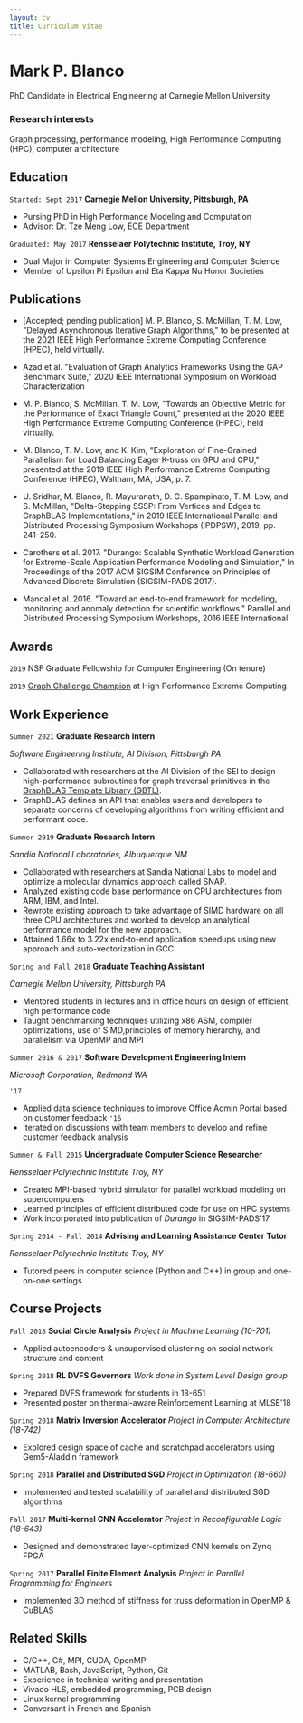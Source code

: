```yaml
---
layout: cv 
title: Curriculum Vitae
---
```

# Mark P. Blanco
PhD Candidate in Electrical Engineering at Carnegie Mellon University


### Research interests
Graph processing, performance modeling, High Performance Computing (HPC), computer architecture


## Education

`Started: Sept 2017`
__Carnegie Mellon University, Pittsburgh, PA__
<!-- `Cumulative GPA: 3.91/4.0` -->
- Pursing PhD in High Performance Modeling and Computation
- Advisor: Dr. Tze Meng Low, ECE Department

`Graduated: May 2017`
__Rensselaer Polytechnic Institute, Troy, NY__
<!-- `GPA: 3.93` -->
- Dual Major in Computer Systems Engineering and Computer Science 
- Member of Upsilon Pi Epsilon and Eta Kappa Nu Honor Societies

## Publications

- \[Accepted; pending publication\] M. P. Blanco, S. McMillan, T. M. Low, "Delayed Asynchronous Iterative Graph Algorithms," to be presented at the 2021 IEEE High Performance Extreme Computing Conference (HPEC), held virtually. 

- Azad et al. "Evaluation of Graph Analytics Frameworks Using the GAP Benchmark Suite," 2020 IEEE International Symposium on Workload Characterization

- M. P. Blanco, S. McMillan, T. M. Low, "Towards an Objective Metric for the Performance of Exact Triangle Count," presented at the 2020 IEEE High Performance Extreme Computing Conference (HPEC), held virtually.

- M. Blanco, T. M. Low, and K. Kim, "Exploration of Fine-Grained Parallelism for Load Balancing Eager K-truss on GPU and CPU," presented at the 2019 IEEE High Performance Extreme Computing Conference (HPEC), Waltham, MA, USA, p. 7.

- U. Sridhar, M. Blanco, R. Mayuranath, D. G. Spampinato, T. M. Low, and S. McMillan, "Delta-Stepping SSSP: From Vertices and Edges to GraphBLAS Implementations," in 2019 IEEE International Parallel and Distributed Processing Symposium Workshops (IPDPSW), 2019, pp. 241–250.

- Carothers et al. 2017. "Durango: Scalable Synthetic Workload Generation for Extreme-Scale Application Performance Modeling and Simulation," In Proceedings of the 2017 ACM SIGSIM Conference on Principles of Advanced Discrete Simulation (SIGSIM-PADS 2017).

- Mandal et al. 2016. "Toward an end-to-end framework for modeling, monitoring and anomaly detection for scientific workflows." Parallel and Distributed Processing Symposium Workshops, 2016 IEEE International.

## Awards
`2019`
NSF Graduate Fellowship for Computer Engineering (On tenure)

`2019`
[Graph Challenge Champion](https://graphchallenge.mit.edu/champions) at High Performance Extreme Computing

## Work Experience
`Summer 2021`
__Graduate Research Intern__

*Software Engineering Institute, AI Division, Pittsburgh PA*

- Collaborated with researchers at the AI Division of the SEI to design high-performance subroutines for graph traversal primitives in the [GraphBLAS Template Library (GBTL)](https://github.com/cmu-sei/gbtl). 
- GraphBLAS defines an API that enables users and developers to separate concerns of developing algorithms from writing efficient and performant code.

`Summer 2019`
__Graduate Research Intern__

*Sandia National Laboratories, Albuquerque NM*

- Collaborated with researchers at Sandia National Labs to model and optimize
  a molecular dynamics approach called SNAP. 
- Analyzed existing code base performance on CPU architectures from ARM, IBM, and Intel. 
- Rewrote existing approach to take advantage of SIMD hardware on all three CPU architectures and worked to develop an analytical
performance model for the new approach. 
- Attained 1.66x to 3.22x end-to-end application speedups using new approach
  and auto-vectorization in GCC.


`Spring and Fall 2018`
__Graduate Teaching Assistant__

*Carnegie Mellon University, Pittsburgh PA*

- Mentored students in lectures and in office hours on design of efficient, high performance code
- Taught benchmarking techniques utilizing x86 ASM, compiler optimizations, use of SIMD,principles of memory hierarchy, and parallelism via OpenMP and MPI


`Summer 2016 & 2017`
__Software Development Engineering Intern__

*Microsoft Corporation, Redmond WA*

`'17`
- Applied data science techniques to improve Office Admin Portal based on customer feedback
`'16`
- Iterated on discussions with team members to develop and refine customer feedback analysis



`Summer & Fall 2015`
__Undergraduate Computer Science Researcher__

*Rensselaer Polytechnic Institute Troy, NY*

- Created MPI-based hybrid simulator for parallel workload modeling on supercomputers
- Learned principles of efficient distributed code for use on HPC systems
- Work incorporated into publication of *Durango* in SIGSIM-PADS'17


`Spring 2014 - Fall 2014`
__Advising and Learning Assistance Center Tutor__

*Rensselaer Polytechnic Institute Troy, NY*

 - Tutored peers in computer science (Python and C++) in group and one-on-one settings



## Course Projects
`Fall 2018`
__Social Circle Analysis__
*Project in Machine Learning (10-701)*
- Applied autoencoders & unsupervised clustering on social network structure and content

`Spring 2018`
__RL DVFS Governors__
*Work done in System Level Design group*
- Prepared DVFS framework for students in 18-651
- Presented poster on thermal-aware Reinforcement Learning at MLSE'18

`Spring 2018`
__Matrix Inversion Accelerator__
*Project in Computer Architecture (18-742)*
- Explored design space of cache and scratchpad accelerators using Gem5-Aladdin framework

`Spring 2018`
__Parallel and Distributed SGD__
*Project in Optimization (18-660)*
- Implemented and tested scalability of parallel and distributed SGD algorithms

`Fall 2017`
__Multi-kernel CNN Accelerator__
*Project in Reconfigurable Logic (18-643)*
- Designed and demonstrated layer-optimized CNN kernels on Zynq FPGA

`Spring 2017`
__Parallel Finite Element Analysis__
*Project in Parallel Programming for Engineers*
- Implemented 3D method of stiffness for truss deformation in OpenMP & CuBLAS

## Related Skills
- C/C++, C#, MPI, CUDA, OpenMP
- MATLAB, Bash, JavaScript, Python, Git
- Experience in technical writing and presentation
- Vivado HLS, embedded programming, PCB design
- Linux kernel programming
- Conversant in French and Spanish

<!-- ### Footer

Last updated: August 2021 -->


